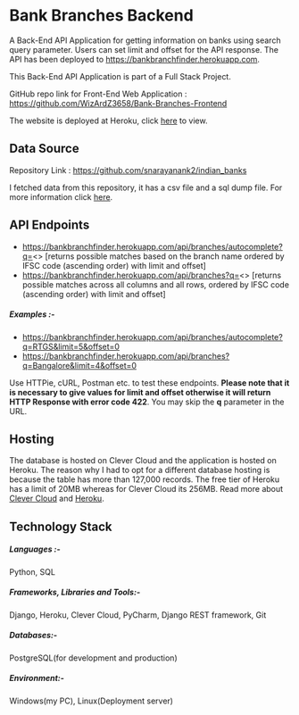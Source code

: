 # Bank Branches Backend
A Back-End API Application for getting information on banks using search query parameter. Users can set limit and offset for the API response. The API has been deployed to https://bankbranchfinder.herokuapp.com.

This Back-End API Application is part of a Full Stack Project.

GitHub repo link for Front-End Web Application : https://github.com/WizArdZ3658/Bank-Branches-Frontend

The website is deployed at Heroku, click [here](https://bankbranchesindia.herokuapp.com/) to view.

## Data Source
Repository Link : https://github.com/snarayanank2/indian_banks

I fetched data from this repository, it has a csv file and a sql dump file. For more information click [here](https://github.com/snarayanank2/indian_banks).

## API Endpoints
 * https://bankbranchfinder.herokuapp.com/api/branches/autocomplete?q=<> [returns possible matches based on the branch name ordered by IFSC code (ascending order) with limit and offset]
 * https://bankbranchfinder.herokuapp.com/api/branches?q=<> [returns possible matches across all columns and all rows, ordered by IFSC code (ascending order) with limit and offset]

##### Examples :-
 * https://bankbranchfinder.herokuapp.com/api/branches/autocomplete?q=RTGS&limit=5&offset=0
 * https://bankbranchfinder.herokuapp.com/api/branches?q=Bangalore&limit=4&offset=0

Use HTTPie, cURL, Postman etc. to test these endpoints. **Please note that it is necessary to give values for limit and offset otherwise it will return HTTP Response with error code 422**.
You may skip the **q** parameter in the URL.

## Hosting
The database is hosted on Clever Cloud and the application is hosted on Heroku. The reason why I had to opt for a different database hosting is because the table has more than 127,000 records. The free tier of Heroku has a limit of 20MB whereas for Clever Cloud its 256MB. Read more about [Clever Cloud](https://www.clever-cloud.com/en/) and [Heroku](https://www.heroku.com/).

## Technology Stack
##### Languages :-
Python, SQL

##### Frameworks, Libraries and Tools:-
Django, Heroku, Clever Cloud, PyCharm, Django REST framework, Git

##### Databases:-
PostgreSQL(for development and production)

##### Environment:-
Windows(my PC), Linux(Deployment server)

